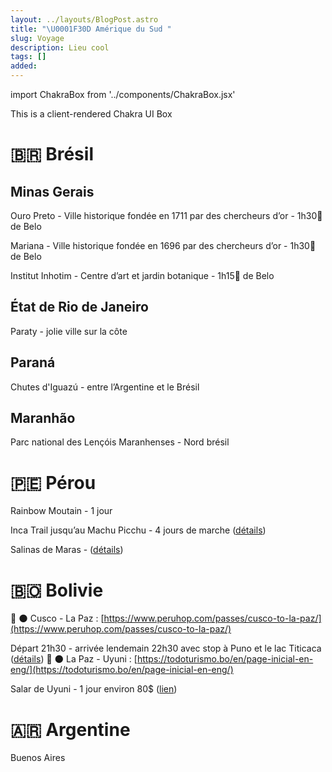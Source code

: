 ```yaml
---
layout: ../layouts/BlogPost.astro
title: "\U0001F30D Amérique du Sud "
slug: Voyage
description: Lieu cool
tags: []
added: 
---
```

import ChakraBox from '../components/ChakraBox.jsx' 

<ChakraBox client:load bg="tomato" p={4} color="white">
  This is a client-rendered Chakra UI Box
</ChakraBox>

# 🇧🇷 Brésil

## Minas Gerais

Ouro Preto - Ville historique fondée en 1711 par des chercheurs d’or - 1h30🚗 de Belo

Mariana - Ville historique fondée en 1696 par des chercheurs d’or - 1h30🚗 de Belo

Institut Inhotim - Centre d’art et jardin botanique - 1h15🚗 de Belo

## État de Rio de Janeiro

Paraty - jolie ville sur la côte

## Paraná

Chutes d'Iguazú - entre l’Argentine et le Brésil

## Maranhão

Parc national des Lençóis Maranhenses - Nord brésil

# 🇵🇪 Pérou

Rainbow Moutain - 1 jour

Inca Trail jusqu’au Machu Picchu - 4 jours de marche ([détails](https://www.machupicchureservations.org/tour/inca-trail-4-days))

Salinas de Maras - ([détails](https://www.machupicchureservations.org/tour/moray-and-salt-mines-of-maras-tour))

# 🇧🇴 Bolivie

🚌 🌑 Cusco - La Paz : [https://www.peruhop.com/passes/cusco-to-la-paz/](https://www.peruhop.com/passes/cusco-to-la-paz/)

Départ 21h30 - arrivée lendemain 22h30 avec stop à Puno et le lac Titicaca ([détails](https://www.peruhop.com/passes/cusco-to-la-paz/))
🚌 🌑 La Paz - Uyuni : [https://todoturismo.bo/en/page-inicial-en-eng/](https://todoturismo.bo/en/page-inicial-en-eng/)

Salar de Uyuni - 1 jour environ 80$ ([lien](https://www.findlocaltrips.com/en/a/salar-de-uyuni-tours-bolivia))

# 🇦🇷 Argentine

Buenos Aires
